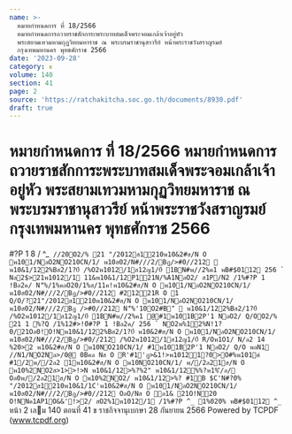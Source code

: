 ```yaml
---
name: >-
  หมายกำหนดการ ที่ 18/2566
  หมายกำหนดการถวายราชสักการะพระบาทสมเด็จพระจอมเกล้าเจ้าอยู่หัว 
  พระสยามเทวมหามกุฏวิทยมหาราช ณ พระบรมราชานุสาวรีย์ หน้าพระราชวังสราญรมย์
  กรุงเทพมหานคร พุทธศักราช 2566
date: '2023-09-28'
category: ข
volume: 140
section: 41
page: 2
source: 'https://ratchakitcha.soc.go.th/documents/8930.pdf'
draft: true
---
```


# หมายกำหนดการ ที่ 18/2566 หมายกำหนดการถวายราชสักการะพระบาทสมเด็จพระจอมเกล้าเจ้าอยู่หัว  พระสยามเทวมหามกุฏวิทยมหาราช ณ พระบรมราชานุสาวรีย์ หน้าพระราชวังสราญรมย์ กรุงเทพมหานคร พุทธศักราช 2566

#?P 1 8 / ^_`` //20O2/% 21 "/2012ส1210พ10&2#ส/N O พ101/NลO2NO210CN/1/ พ10ส02/N#///2/Bฏ/>#0//212  พ10&1/122%Bส2/1?0์ /%O2พ1012/1ส12ญ1/0์ 1BN#พ//2%ค1 พB#$0112 256 ` Nล2$>21พ1012/1 11&พ10&1/12P121N/%A1NลO2/ ส1P/N2 /1%#?P 1 !Bล2ค/ N'็%/1%คลO20/1%ส/11ค!พ10&2#ส/N O พ101/NลO2NO210CN/1/ พ10ส02/N#///2/Bฏ/>#0//212 #21221R O 1 Q/O/?21"/2012ส1210พ10&2#ส/N O พ101/NลO2NO210CN/1/ พ10ส02/N#///2/Bฏ />#0//212 N'็%'10O2#B'ี  พ10&1/122%Bส2/1?0์ /%O2พ1012/1ส12ญ1/0์ 1BN#พ//2%ค1 @#1พ101B2P'1 NลO2/ Q/OO2/% 21 1 %?Q /1%12#>!0์#?P 1 !Bล2ค/ 256 ` NO2พ%12%N!1?0/21Oล0!O!Nพ10&1/122%Bส2/1?0์ พ10&2#ส/N O พ101/NลO2NO210CN/1/ พ10ส02/N#///2/Bฏ/>#0//212 /%O2พ1012/1ส12ญ1/0์ R/Oพ1O1/ N/ล2 14 %20>2 พ10&2#ส/N O พ10NO210CN/1/ #1พ101B2P'1 NลO2/ Q/O พลN1 //N1/NO2Nล>/0@ 0Bคล Nส O R'#1'ฏ>&1!>พ10121?0>O#%พ101ค์ #1/2พ//2ล2 1พ10&2#ส/N O พ10NO210CN/1/ พ//2ล21ส/N O พ10%2NO2ส>1>>!>N พ10&1/12>%?%2" พ10&1/12%%?พ1%'ี/ล/ Oล0พ//2ล21ส/N O พ10%2NO2/ พ10&1/12>%? #1B $C'N#?0% "/2012ส1210พ10&1/1C'พ10&2#ส/N O พ101/NลO2NO210CN/1/ พ10ส02/N#///2/Bฏ/>#0//212 OลO/Nส O ล1& 21O!N20 O!NNค1AP1O&&'!>2/ สO2%1พ1012/1 /1%#?P ^_ 1%020% พB#$0112 ^_`` หน้า 2 เลม 140 ตอนที่ 41 ข ราชกิจจานุเบกษา 28 กันยายน 2566 Powered by TCPDF (www.tcpdf.org)
